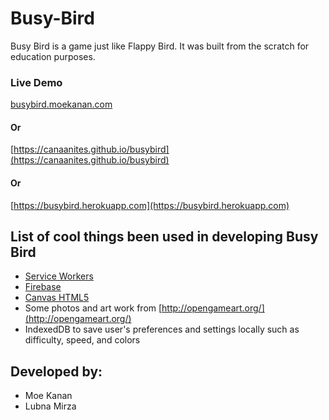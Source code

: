 # Busy-Bird
Busy Bird is a game just like Flappy Bird. It was built from the scratch for education purposes.

### Live Demo
[busybird.moekanan.com](http://busybird.moekanan.com)
#### Or
[https://canaanites.github.io/busybird](https://canaanites.github.io/busybird)
#### Or
[https://busybird.herokuapp.com](https://busybird.herokuapp.com)


## List of cool things been used in developing Busy Bird
* [Service Workers](https://developers.google.com/web/fundamentals/getting-started/primers/service-workers) 
* [Firebase](https://firebase.com)
* [Canvas HTML5](https://developer.mozilla.org/en-US/docs/Web/API/Canvas_API)
* Some photos and art work from [http://opengameart.org/](http://opengameart.org/)
* IndexedDB to save user's preferences and settings locally such as difficulty, speed, and colors

## Developed by:
- Moe Kanan
- Lubna Mirza
  
  
